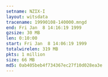 ```yaml
---
setname: NZIX-I
layout: witsdata
tracename: 19990108-140000.mngd
end: Fri Jan  8 14:16:19 1999
gzsize: 30 MB
len: 0:10:00
start: Fri Jan  8 14:06:19 1999
totalwirelen: 319 MB
pkts: 1 million
size: 66 MB
md5: 0ab405beb4f734367ec27f10d028ea3e
---
```

